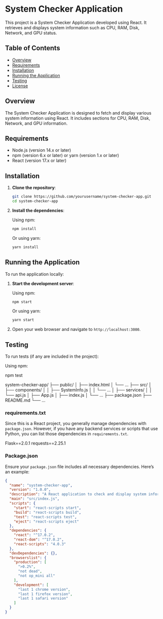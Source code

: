 # System Checker Application

This project is a System Checker Application developed using React. It retrieves and displays system information such as CPU, RAM, Disk, Network, and GPU status.

## Table of Contents

- [Overview](#overview)
- [Requirements](#requirements)
- [Installation](#installation)
- [Running the Application](#running-the-application)
- [Testing](#testing)
- [License](#license)

## Overview

The System Checker Application is designed to fetch and display various system information using React. It includes sections for CPU, RAM, Disk, Network, and GPU information.

## Requirements

- Node.js (version 14.x or later)
- npm (version 6.x or later) or yarn (version 1.x or later)
- React (version 17.x or later)

## Installation

1. **Clone the repository**:

    ```bash
    git clone https://github.com/yourusername/system-checker-app.git
    cd system-checker-app
    ```

2. **Install the dependencies**:

    Using npm:

    ```bash
    npm install
    ```

    Or using yarn:

    ```bash
    yarn install
    ```

## Running the Application

To run the application locally:

1. **Start the development server**:

    Using npm:

    ```bash
    npm start
    ```

    Or using yarn:

    ```bash
    yarn start
    ```

2. Open your web browser and navigate to `http://localhost:3000`.

## Testing

To run tests (if any are included in the project):

Using npm:


npm test

system-checker-app/
├── public/
│   ├── index.html
│   └── ...
├── src/
│   ├── components/
│   │   ├── SystemInfo.js
│   │   └── ...
│   ├── services/
│   │   └── api.js
│   ├── App.js
│   ├── index.js
│   └── ...
├── package.json
├── README.md
└── ...

### requirements.txt

Since this is a React project, you generally manage dependencies with `package.json`. However, if you have any backend services or scripts that use Python, you can list those dependencies in `requirements.txt`. 

Flask==2.0.1
requests==2.25.1

### Package.json

Ensure your `package.json` file includes all necessary dependencies. Here’s an example:

```json
{
  "name": "system-checker-app",
  "version": "1.0.0",
  "description": "A React application to check and display system information",
  "main": "src/index.js",
  "scripts": {
    "start": "react-scripts start",
    "build": "react-scripts build",
    "test": "react-scripts test",
    "eject": "react-scripts eject"
  },
  "dependencies": {
    "react": "^17.0.2",
    "react-dom": "^17.0.2",
    "react-scripts": "4.0.3"
  },
  "devDependencies": {},
  "browserslist": {
    "production": [
      ">0.2%",
      "not dead",
      "not op_mini all"
    ],
    "development": [
      "last 1 chrome version",
      "last 1 firefox version",
      "last 1 safari version"
    ]
  }
}

